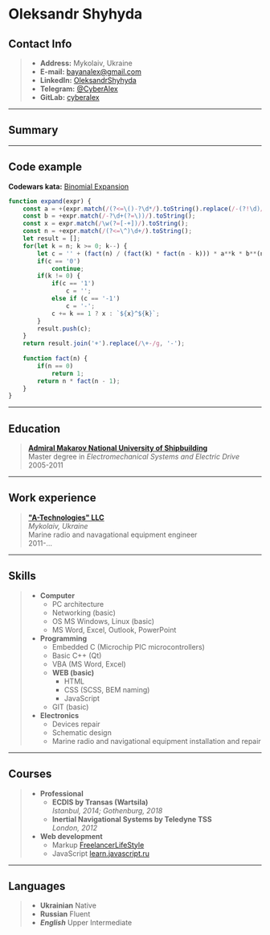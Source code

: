# Oleksandr Shyhyda

## Contact Info
>- **Address:** Mykolaiv, Ukraine
>- **E-mail:** <bayanalex@gmail.com>
>- **LinkedIn:** [OleksandrShyhyda](https://www.linkedin.com/in/oleksandr-shyhyda-1150aa139)
>- **Telegram:** [@CyberAlex](https://t.me/CyberAlex)
>- **GitLab:** [cyberalex](https://gitlab.com/cyberalex)

---

## Summary

---

## Code example
**Codewars kata:** [Binomial Expansion](https://www.codewars.com/kata/540d0fdd3b6532e5c3000b5b)
```javascript
function expand(expr) {
    const a = +(expr.match(/(?<=\()-?\d*/).toString().replace(/-(?!\d)/, '-1') || '1');
    const b = +expr.match(/-?\d+(?=\))/).toString();
    const x = expr.match(/\w(?=[-+])/).toString();
    const n = +expr.match(/(?<=\^)\d+/).toString();
    let result = [];
    for(let k = n; k >= 0; k--) {
        let c = '' + (fact(n) / (fact(k) * fact(n - k))) * a**k * b**(n - k);
        if(c == '0')
            continue;  
        if(k != 0) {
            if(c == '1')
                c = '';
            else if (c == '-1')
                c = '-';
            c += k == 1 ? x : `${x}^${k}`;
        }
        result.push(c);
    }
    return result.join('+').replace(/\+-/g, '-');
  
    function fact(n) {
        if(n == 0)
            return 1;
        return n * fact(n - 1);
    }
}
```

---

## Education
>[**Admiral Makarov National University of Shipbuilding**](https://nuos.edu.ua/)  
>Master degree in *Electromechanical Systems and Electric Drive*  
>2005-2011  

---

## Work experience
>[**"A-Technologies" LLC**](http://a-technologies.com.ua/)  
>*Mykolaiv, Ukraine*  
>Marine radio and navagational equipment engineer  
>2011-...  

---

## Skills
>- **Computer**
>   * PC architecture
>   * Networking (basic)
>   * OS MS Windows, Linux (basic)
>   * MS Word, Excel, Outlook, PowerPoint
>- **Programming**
>   * Embedded C (Microchip PIC microcontrollers)
>   * Basic C++ (Qt)
>   * VBA (MS Word, Excel)
>   * __WEB (basic)__
>       + HTML
>       + CSS (SCSS, BEM naming)
>       + JavaScript
>   * GIT (basic)
> - **Electronics**
>   * Devices repair
>   * Schematic design
>   * Marine radio and navigational equipment installation and repair

---

## Courses
>- **Professional**
>   * **ECDIS by Transas (Wartsila)**  
>   *Istanbul, 2014; Gothenburg, 2018*
>   * **Inertial Navigational Systems by Teledyne TSS**  
>   *London, 2012*
>- **Web development**
>   * Markup [FreelancerLifeStyle](https://www.youtube.com/c/FreelancerLifeStyle/)
>   * JavaScript [learn.javascript.ru](https://learn.javascript.ru/)

---

## Languages
>- **Ukrainian** Native
>- **Russian** Fluent
>- **_English_** Upper Intermediate